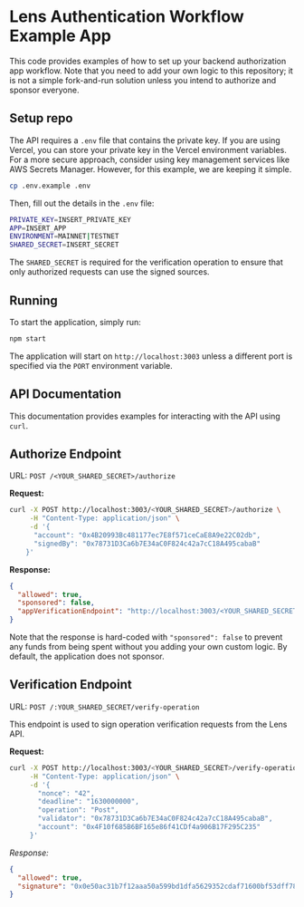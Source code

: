 # Lens Authentication Workflow Example App

This code provides examples of how to set up your backend authorization app workflow. Note that you need to add your own logic to this repository; it is not a simple fork-and-run solution unless you intend to authorize and sponsor everyone.

## Setup repo

The API requires a `.env` file that contains the private key. If you are using Vercel, you can store your private key in the Vercel environment variables. For a more secure approach, consider using key management services like AWS Secrets Manager. However, for this example, we are keeping it simple.

```bash
cp .env.example .env
```

Then, fill out the details in the `.env` file:

```bash
PRIVATE_KEY=INSERT_PRIVATE_KEY
APP=INSERT_APP
ENVIRONMENT=MAINNET|TESTNET
SHARED_SECRET=INSERT_SECRET
```

The `SHARED_SECRET` is required for the verification operation to ensure that only authorized requests can use the signed sources.

## Running

To start the application, simply run:

```bash
npm start
```

The application will start on `http://localhost:3003` unless a different port is specified via the `PORT` environment variable.

## API Documentation

This documentation provides examples for interacting with the API using `curl`.

## Authorize Endpoint

URL: `POST /<YOUR_SHARED_SECRET>/authorize`

**Request:**

```bash
curl -X POST http://localhost:3003/<YOUR_SHARED_SECRET>/authorize \
     -H "Content-Type: application/json" \
     -d '{
      "account": "0x4B20993Bc481177ec7E8f571ceCaE8A9e22C02db",
      "signedBy": "0x78731D3Ca6b7E34aC0F824c42a7cC18A495cabaB"
    }'
```

**Response:**

```json
{
  "allowed": true,
  "sponsored": false,
  "appVerificationEndpoint": "http://localhost:3003/<YOUR_SHARED_SECRET>/verify-operation"
}
```

Note that the response is hard-coded with `"sponsored": false` to prevent any funds from being spent without you adding your own custom logic. By default, the application does not sponsor.

## Verification Endpoint

URL: `POST /:YOUR_SHARED_SECRET/verify-operation`

This endpoint is used to sign operation verification requests from the Lens API.

**Request:**

```bash
curl -X POST http://localhost:3003/<YOUR_SHARED_SECRET>/verify-operation \
     -H "Content-Type: application/json" \
     -d '{
       "nonce": "42",
       "deadline": "1630000000",
       "operation": "Post",
       "validator": "0x78731D3Ca6b7E34aC0F824c42a7cC18A495cabaB",
       "account": "0x4F10f685B6BF165e86f41CDf4a906B17F295C235"
     }'
```

_Response:_

```json
{
  "allowed": true,
  "signature": "0x0e50ac31b7f12aaa50a599bd1dfa5629352cdaf71600bf53dff788c56db398f133fa20efd732980fdb855c300d2052884d30fa6bc149e93f302391b0914069b31b"
}
```
